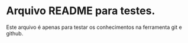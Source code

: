 # Arquivo README para testes.

Este arquivo é apenas para testar os conhecimentos na ferramenta git e github.